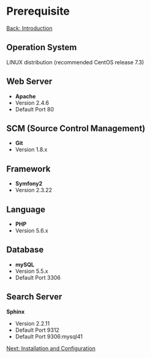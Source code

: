 Prerequisite
===
[Back: Introduction](../README.md)

Operation System
-----------
	
LINUX distribution (recommended CentOS release 7.3) 

Web Server
-----------	

* **Apache** 
 * Version 2.4.6
 * Default Port	80

SCM (Source Control Management)
-------------------------------

* **Git**
 * Version 1.8.x

Framework
---------

* **Symfony2**
 * Version 2.3.22

Language
---------
	
* **PHP**
 * Version 5.6.x

Database
---------

* **mySQL**
 * Version  5.5.x
 * Default Port 3306	 

Search Server
---------
**Sphinx**
* Version 2.2.11
* Default Port 9312
* Default Port 9306:mysql41

[Next: Installation and Configuration](install-configure.md)




